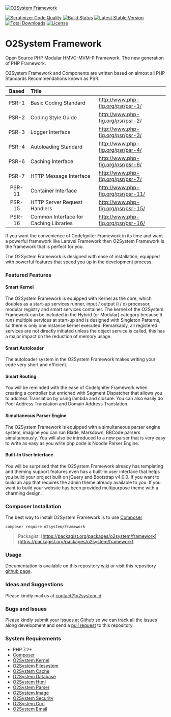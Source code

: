[![O2System Framework](http://o2system.id/assets/img/logo/logo-200px.png)](http://o2system.id/assets/img/logo/logo-200px.png)

[![Scrutinizer Code Quality](https://scrutinizer-ci.com/g/o2system/framework/badges/quality-score.png?b=master)](https://scrutinizer-ci.com/g/o2system/framework/?branch=master)
[![Build Status](https://scrutinizer-ci.com/g/o2system/framework/badges/build.png?b=master)](https://scrutinizer-ci.com/g/o2system/framework/build-status/master)
[![Latest Stable Version](https://poser.pugx.org/o2system/framework/v/stable)](https://packagist.org/packages/o2system/framework)
[![Total Downloads](https://poser.pugx.org/o2system/framework/downloads)](https://packagist.org/packages/o2system/framework)
[![License](https://poser.pugx.org/o2system/framework/license)](https://packagist.org/packages/o2system/framework)

# O2System Framework
Open Source PHP Modular HMVC-MVM-P Framework. The new generation of PHP Framework.

O2System Framework and Components are written based on almost all PHP Standards Recommendations known as PSR.

| Based | Title | &nbsp; |
| :-------------: |:-------------|:-----|
| PSR-1 | Basic Coding Standard | http://www.php-fig.org/psr/psr-1/ |
| PSR-2 | Coding Style Guide | http://www.php-fig.org/psr/psr-2/ |
| PSR-3 | Logger Interface | http://www.php-fig.org/psr/psr-3/ |
| PSR-4 | Autoloading Standard | http://www.php-fig.org/psr/psr-4/ |
| PSR-6 | Caching Interface | http://www.php-fig.org/psr/psr-6/ |
| PSR-7 | HTTP Message Interface | http://www.php-fig.org/psr/psr-7/ |
| PSR-11 | Container Interface | http://www.php-fig.org/psr/psr-11/ |
| PSR-15 | HTTP Server Request Handlers | http://www.php-fig.org/psr/psr-15/ |
| PSR-16 | Common Interface for Caching Libraries | http://www.php-fig.org/psr/psr-16/ |

If you want the convenience of CodeIgniter Framework in its time and want a powerful framework like Laravel Framework then O2System Framework is the framework that is perfect for you.

The O2System Framework is designed with ease of installation, equipped with powerful features that speed you up in the development process.

### Featured Features
#### Smart Kernel
The O2System Framework is equipped with Kernel as the core, which doubles as a start-up services runner, input / output (i / o) processor, modular registry and smart services container. The kernel of the O2System Framework can be included in the Hybrid (or Modular) category because it runs multiple services at start-up and is designed with Singleton Patterns, so there is only one instance kernel executed. Remarkably, all registered services are not directly initiated unless the object service is called, this has a major impact on the reduction of memory usage.
#### Smart Autoloader
The autoloader system in the O2System Framework makes writing your code very short and efficient.
#### Smart Routing
You will be reminded with the ease of CodeIgniter Framework when creating a controller but enriched with Segment Dispatcher that allows you to address Translation by using lambda and closure.
You can also easily do Pool Address Translation and Domain Address Translation.
#### Simultaneous Parser Engine
The O2System Framework is equipped with a simultaneous parser engine system, imagine you can run Blade, Markdown, BBCode parsers simultaneously. You will also be introduced to a new parser that is very easy to write as easy as you write php code is Noodle Parser Engine.
#### Built-In User Interface
You will be surprised that the O2System Framework already has templating and theming support features even has a built-in user interface that helps you build your project built on jQuery and Bootstrap v4.0.0. If you want to build an app that requires the admin theme already available to you. If you want to build your website has been provided multipurpose theme with a charming design.

### Composer Installation
The best way to install O2System Framework is to use [Composer](https://getcomposer.org)
```
composer require o2system/framework
```
> Packagist: [https://packagist.org/packages/o2system/framework](https://packagist.org/packages/o2system/framework)

### Usage
Documentation is available on this repository [wiki](https://github.com/o2system/framework/wiki) or visit this repository [github page](https://o2system.github.io/framework).

### Ideas and Suggestions
Please kindly mail us at [contact@o2system.id](mailto:contact@o2system.id])

### Bugs and Issues
Please kindly submit your [issues at Github](http://github.com/o2system/framework/issues) so we can track all the issues along development and send a [pull request](http://github.com/o2system/framework/pulls) to this repository.

### System Requirements
- PHP 7.2+
- [Composer](https://getcomposer.org)
- [O2System Kernel](https://github.com/o2system/kernel)
- [O2System Filesystem](https://github.com/o2system/filesystem)
- [O2System Cache](https://github.com/o2system/cache)
- [O2System Database](https://github.com/o2system/database)
- [O2System Html](https://github.com/o2system/html)
- [O2System Parser](https://github.com/o2system/parser)
- [O2System Image](https://github.com/o2system/image)
- [O2System Security](https://github.com/o2system/security)
- [O2System Curl](https://github.com/o2system/curl)
- [O2System Email](https://github.com/o2system/email)
